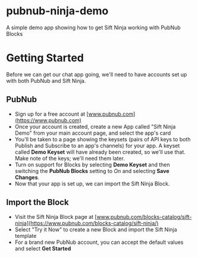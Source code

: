 # pubnub-ninja-demo
A simple demo app showing how to get Sift Ninja working with PubNub Blocks

# Getting Started
Before we can get our chat app going, we'll need to have accounts set up with both PubNub and Sift Ninja.
 
## PubNub
* Sign up for a free account at [www.pubnub.com](https://www.pubnub.com)
* Once your account is created, create a new App called "Sift Ninja Demo" 
from your main account page, and select the app's card
* You'll be taken to a page showing the keysets (pairs of API keys to both Publish and Subscribe to an app's channels)
for your app. A keyset called **Demo Keyset** will have already been created, so we'll use that. Make note of the keys; we'll need them later.
* Turn on support for Blocks by selecting **Demo Keyset** and then switching the **PubNub Blocks** setting to *On* and selecting **Save Changes**.
* Now that your app is set up, we can import the Sift Ninja Block.

## Import the Block
* Visit the Sift Ninja Block page at [www.pubnub.com/blocks-catalog/sift-ninja](https://www.pubnub.com/blocks-catalog/sift-ninja/)
* Select "Try it Now" to create a new Block and import the Sift Ninja template
* For a brand new PubNub account, you can accept the default values and select **Get Started**
